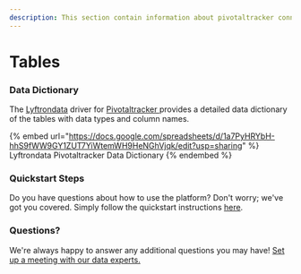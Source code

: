 ```yaml
---
description: This section contain information about pivotaltracker connector tables information
---
```


# Tables

### Data Dictionary

The [Lyftrondata](https://www.lyftrondata.com/) driver for [Pivotaltracker](https://www.lyftrondata.com/integration/pivotaltracker/)[ ](https://www.lyftrondata.com/integration/pivotaltracker/)provides a detailed data dictionary of the tables with data types and column names.

{% embed url="https://docs.google.com/spreadsheets/d/1a7PyHRYbH-hhS9fWW9GY1ZUT7YiWtemWH9HeNGhVjqk/edit?usp=sharing" %}
Lyftrondata Pivotaltracker Data Dictionary
{% endembed %}

### Quickstart Steps

Do you have questions about how to use the platform? Don't worry; we've got you covered. Simply follow the quickstart instructions [here](../../../../quickstart-steps.md).

### Questions? <a href="#questions" id="questions"></a>

We're always happy to answer any additional questions you may have! [Set up a meeting with our data experts.](https://www.lyftrondata.com/book-a-meeting/)

